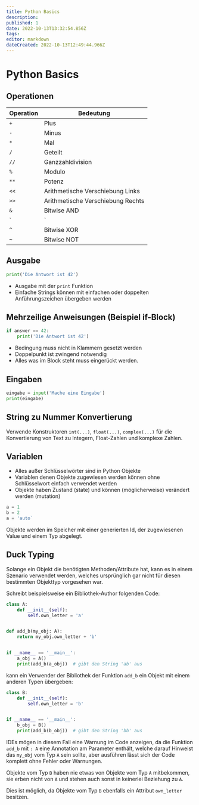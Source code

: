 ```yaml
---
title: Python Basics
description: 
published: 1
date: 2022-10-13T13:32:54.856Z
tags: 
editor: markdown
dateCreated: 2022-10-13T12:49:44.966Z
---
```


# Python Basics

## Operationen

Operation | Bedeutung
---|---
`+`| Plus
`-`| Minus
`*`| Mal
`/`| Geteilt
`//`| Ganzzahldivision
`%`| Modulo
`**`| Potenz
`<<`| Arithmetische Verschiebung Links
`>>`| Arithmetische Verschiebung Rechts
`&`| Bitwise AND
`|`| Bitwise OR
`^`| Bitwise XOR
`~`| Bitwise NOT

## Ausgabe

```python
print('Die Antwort ist 42')
```

- Ausgabe mit der `print` Funktion
- Einfache Strings können mit einfachen oder doppelten Anführungszeichen übergeben werden


## Mehrzeilige Anweisungen (Beispiel if-Block)

```python
if answer == 42:
    print('Die Antwort ist 42')
```

- Bedingung muss nicht in Klammern gesetzt werden
- Doppelpunkt ist zwingend notwendig
- Alles was im Block steht muss eingerückt werden.

## Eingaben


```python
eingabe = input('Mache eine Eingabe')
print(eingabe)
```

## String zu Nummer Konvertierung

Verwende Konstruktoren `int(...)`, `float(...)`, `complex(...)` für die Konvertierung von Text zu Integern, Float-Zahlen und komplexe Zahlen.

## Variablen

- Alles außer Schlüsselwörter sind in Python Objekte
- Variablen denen Objekte zugewiesen werden können ohne Schlüsselwort einfach verwendet werden
- Objekte haben Zustand (state) und können (möglicherweise) verändert werden (mutation)

```python
a = 1
b = 2
a = 'auto`
```

Objekte werden im Speicher mit einer generierten Id, der zugewiesenen Value und einem Typ abgelegt.

## Duck Typing

Solange ein Objekt die benötigten Methoden/Attribute hat, kann es in einem Szenario verwendet werden, welches ursprünglich gar nicht für diesen bestimmten Objekttyp vorgesehen war.

Schreibt beispielsweise ein Bibliothek-Author folgenden Code:

```python 
class A:
    def __init__(self):
        self.own_letter = 'a'


def add_b(my_obj: A):
    return my_obj.own_letter + 'b'


if __name__ == '__main__':
    a_obj = A()
    print(add_b(a_obj))  # gibt den String 'ab' aus
```

kann ein Verwender der Bibliothek der Funktion `add_b` ein Objekt mit einem anderen Typen übergeben:

```python
class B:
    def __init__(self):
        self.own_letter = 'b'


if __name__ == '__main__':
    b_obj = B()
    print(add_b(b_obj))  # gibt den String 'bb' aus
```

IDEs mögen in diesem Fall eine Warnung im Code anzeigen, da die Funktion `add_b` mit `: A` eine Annotation am Parameter enthält, welche darauf Hinweist das `my_obj` vom Typ `A` sein sollte, aber ausführen lässt sich der Code komplett ohne Fehler oder Warnungen.

Objekte vom Typ `B` haben nie etwas von Objekte vom Typ `A` mitbekommen, sie erben nicht von `A` und stehen auch sonst in keinerlei Beziehung zu `A`.

Dies ist möglich, da Objekte vom Typ `B` ebenfalls ein Attribut `own_letter` besitzen.




